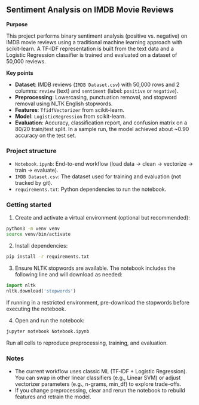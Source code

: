 ## Sentiment Analysis on IMDB Movie Reviews

**Purpose**

This project performs binary sentiment analysis (positive vs. negative) on IMDB movie reviews using a traditional machine learning approach with scikit-learn. A TF‑IDF representation is built from the text data and a Logistic Regression classifier is trained and evaluated on a dataset of 50,000 reviews.

**Key points**

- **Dataset**: IMDB reviews (`IMDB Dataset.csv`) with 50,000 rows and 2 columns: `review` (text) and `sentiment` (label: `positive` or `negative`).
- **Preprocessing**: Lowercasing, punctuation removal, and stopword removal using NLTK English stopwords.
- **Features**: `TfidfVectorizer` from scikit-learn.
- **Model**: `LogisticRegression` from scikit-learn.
- **Evaluation**: Accuracy, classification report, and confusion matrix on a 80/20 train/test split. In a sample run, the model achieved about ~0.90 accuracy on the test set.

### Project structure

- `Notebook.ipynb`: End-to-end workflow (load data → clean → vectorize → train → evaluate).
- `IMDB Dataset.csv`: The dataset used for training and evaluation (not tracked by git).
- `requirements.txt`: Python dependencies to run the notebook.

### Getting started

1) Create and activate a virtual environment (optional but recommended):

```bash
python3 -m venv venv
source venv/bin/activate
```

2) Install dependencies:

```bash
pip install -r requirements.txt
```

3) Ensure NLTK stopwords are available. The notebook includes the following line and will download as needed:

```python
import nltk
nltk.download('stopwords')
```

If running in a restricted environment, pre-download the stopwords before executing the notebook.

4) Open and run the notebook:

```bash
jupyter notebook Notebook.ipynb
```

Run all cells to reproduce preprocessing, training, and evaluation.

### Notes

- The current workflow uses classic ML (TF‑IDF + Logistic Regression). You can swap in other linear classifiers (e.g., Linear SVM) or adjust vectorizer parameters (e.g., n-grams, min_df) to explore trade-offs.
- If you change preprocessing, clear and rerun the notebook to rebuild features and retrain the model.


